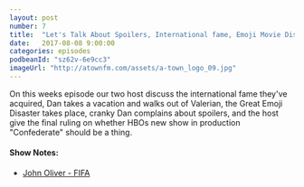 ```yaml
---
layout: post
number: 7
title:  "Let's Talk About Spoilers, International fame, Emoji Movie Disaster, Valerian Sucks, and the Confederate Show"
date:   2017-08-08 9:00:00
categories: episodes
podbeanId: "sz62v-6e9cc3"
imageUrl: "http://atownfm.com/assets/a-town_logo_09.jpg"
---
```


On this weeks episode our two host discuss the international fame they've acquired, Dan takes a vacation and walks out of Valerian, the Great Emoji Disaster takes place, cranky Dan complains about spoilers, and the host give the final ruling on whether HBOs new show in production "Confederate" should be a thing.

<!-- excerpt-end -->

#### Show Notes:
- [John Oliver - FIFA](https://www.youtube.com/watch?v=DlJEt2KU33I)